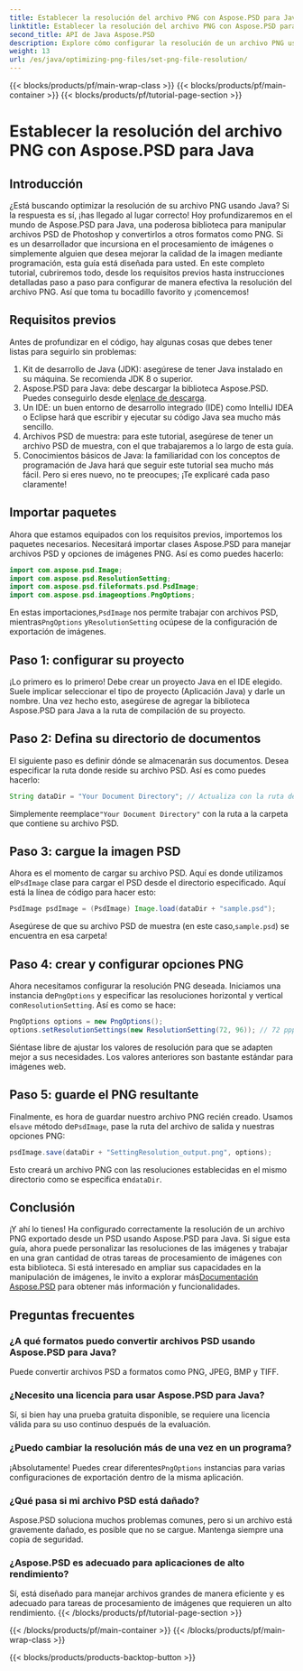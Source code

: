 ```yaml
---
title: Establecer la resolución del archivo PNG con Aspose.PSD para Java
linktitle: Establecer la resolución del archivo PNG con Aspose.PSD para Java
second_title: API de Java Aspose.PSD
description: Explore cómo configurar la resolución de un archivo PNG usando Aspose.PSD para Java con este tutorial detallado paso a paso. Optimice sus imágenes en poco tiempo.
weight: 13
url: /es/java/optimizing-png-files/set-png-file-resolution/
---
```


{{< blocks/products/pf/main-wrap-class >}}
{{< blocks/products/pf/main-container >}}
{{< blocks/products/pf/tutorial-page-section >}}

# Establecer la resolución del archivo PNG con Aspose.PSD para Java

## Introducción
¿Está buscando optimizar la resolución de su archivo PNG usando Java? Si la respuesta es sí, ¡has llegado al lugar correcto! Hoy profundizaremos en el mundo de Aspose.PSD para Java, una poderosa biblioteca para manipular archivos PSD de Photoshop y convertirlos a otros formatos como PNG. Si es un desarrollador que incursiona en el procesamiento de imágenes o simplemente alguien que desea mejorar la calidad de la imagen mediante programación, esta guía está diseñada para usted. 
En este completo tutorial, cubriremos todo, desde los requisitos previos hasta instrucciones detalladas paso a paso para configurar de manera efectiva la resolución del archivo PNG. Así que toma tu bocadillo favorito y ¡comencemos!
## Requisitos previos
 
Antes de profundizar en el código, hay algunas cosas que debes tener listas para seguirlo sin problemas:
1. Kit de desarrollo de Java (JDK): asegúrese de tener Java instalado en su máquina. Se recomienda JDK 8 o superior.
2.  Aspose.PSD para Java: debe descargar la biblioteca Aspose.PSD. Puedes conseguirlo desde el[enlace de descarga](https://releases.aspose.com/psd/java/).
3. Un IDE: un buen entorno de desarrollo integrado (IDE) como IntelliJ IDEA o Eclipse hará que escribir y ejecutar su código Java sea mucho más sencillo.
4. Archivos PSD de muestra: para este tutorial, asegúrese de tener un archivo PSD de muestra, con el que trabajaremos a lo largo de esta guía.
5. Conocimientos básicos de Java: la familiaridad con los conceptos de programación de Java hará que seguir este tutorial sea mucho más fácil. Pero si eres nuevo, no te preocupes; ¡Te explicaré cada paso claramente!
## Importar paquetes
Ahora que estamos equipados con los requisitos previos, importemos los paquetes necesarios. Necesitará importar clases Aspose.PSD para manejar archivos PSD y opciones de imágenes PNG. Así es como puedes hacerlo:
```java
import com.aspose.psd.Image;
import com.aspose.psd.ResolutionSetting;
import com.aspose.psd.fileformats.psd.PsdImage;
import com.aspose.psd.imageoptions.PngOptions;
```
 En estas importaciones,`PsdImage` nos permite trabajar con archivos PSD, mientras`PngOptions` y`ResolutionSetting` ocúpese de la configuración de exportación de imágenes.
## Paso 1: configurar su proyecto
¡Lo primero es lo primero! Debe crear un proyecto Java en el IDE elegido. Suele implicar seleccionar el tipo de proyecto (Aplicación Java) y darle un nombre. 
Una vez hecho esto, asegúrese de agregar la biblioteca Aspose.PSD para Java a la ruta de compilación de su proyecto.
## Paso 2: Defina su directorio de documentos
El siguiente paso es definir dónde se almacenarán sus documentos. Desea especificar la ruta donde reside su archivo PSD. Así es como puedes hacerlo:
```java
String dataDir = "Your Document Directory"; // Actualiza con la ruta de tu carpeta
```
 Simplemente reemplace`"Your Document Directory"` con la ruta a la carpeta que contiene su archivo PSD. 
## Paso 3: cargue la imagen PSD
 Ahora es el momento de cargar su archivo PSD. Aquí es donde utilizamos el`PsdImage` clase para cargar el PSD desde el directorio especificado. 
Aquí está la línea de código para hacer esto:
```java
PsdImage psdImage = (PsdImage) Image.load(dataDir + "sample.psd");
```
 Asegúrese de que su archivo PSD de muestra (en este caso,`sample.psd`) se encuentra en esa carpeta!
## Paso 4: crear y configurar opciones PNG
 Ahora necesitamos configurar la resolución PNG deseada. Iniciamos una instancia de`PngOptions` y especificar las resoluciones horizontal y vertical con`ResolutionSetting`.
Así es como se hace:
```java
PngOptions options = new PngOptions();
options.setResolutionSettings(new ResolutionSetting(72, 96)); // 72 ppp horizontales, 96 ppp verticales
```
Siéntase libre de ajustar los valores de resolución para que se adapten mejor a sus necesidades. Los valores anteriores son bastante estándar para imágenes web.
## Paso 5: guarde el PNG resultante
 Finalmente, es hora de guardar nuestro archivo PNG recién creado. Usamos el`save` método de`PsdImage`, pase la ruta del archivo de salida y nuestras opciones PNG:
```java
psdImage.save(dataDir + "SettingResolution_output.png", options);
```
 Esto creará un archivo PNG con las resoluciones establecidas en el mismo directorio como se especifica en`dataDir`.
## Conclusión
¡Y ahí lo tienes! Ha configurado correctamente la resolución de un archivo PNG exportado desde un PSD usando Aspose.PSD para Java. Si sigue esta guía, ahora puede personalizar las resoluciones de las imágenes y trabajar en una gran cantidad de otras tareas de procesamiento de imágenes con esta biblioteca. Si está interesado en ampliar sus capacidades en la manipulación de imágenes, le invito a explorar más[Documentación Aspose.PSD](https://reference.aspose.com/psd/java/) para obtener más información y funcionalidades.

## Preguntas frecuentes
### ¿A qué formatos puedo convertir archivos PSD usando Aspose.PSD para Java?
Puede convertir archivos PSD a formatos como PNG, JPEG, BMP y TIFF.
### ¿Necesito una licencia para usar Aspose.PSD para Java?
Sí, si bien hay una prueba gratuita disponible, se requiere una licencia válida para su uso continuo después de la evaluación.
### ¿Puedo cambiar la resolución más de una vez en un programa?
 ¡Absolutamente! Puedes crear diferentes`PngOptions` instancias para varias configuraciones de exportación dentro de la misma aplicación.
### ¿Qué pasa si mi archivo PSD está dañado?
Aspose.PSD soluciona muchos problemas comunes, pero si un archivo está gravemente dañado, es posible que no se cargue. Mantenga siempre una copia de seguridad.
### ¿Aspose.PSD es adecuado para aplicaciones de alto rendimiento?
Sí, está diseñado para manejar archivos grandes de manera eficiente y es adecuado para tareas de procesamiento de imágenes que requieren un alto rendimiento.
{{< /blocks/products/pf/tutorial-page-section >}}

{{< /blocks/products/pf/main-container >}}
{{< /blocks/products/pf/main-wrap-class >}}

{{< blocks/products/products-backtop-button >}}
